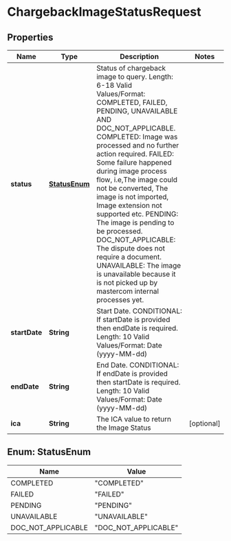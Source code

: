 

# ChargebackImageStatusRequest


## Properties

| Name | Type | Description | Notes |
|------------ | ------------- | ------------- | -------------|
|**status** | [**StatusEnum**](#StatusEnum) | Status of chargeback image to query.   Length: 6-18   Valid Values/Format: COMPLETED, FAILED, PENDING, UNAVAILABLE AND DOC_NOT_APPLICABLE.   COMPLETED: Image was processed and no further action required.   FAILED: Some failure happened during image process flow, i.e,The image could not be converted, The image is not imported, Image extension not supported etc.   PENDING: The image is pending to be processed.   DOC_NOT_APPLICABLE: The dispute does not require a document.   UNAVAILABLE: The image is unavailable because it is not picked up by mastercom internal processes yet. |  |
|**startDate** | **String** | Start Date.   CONDITIONAL: If startDate is provided then endDate is required.   Length: 10   Valid Values/Format: Date (yyyy-MM-dd) |  |
|**endDate** | **String** | End Date.   CONDITIONAL: If endDate is provided then startDate is required.   Length: 10   Valid Values/Format: Date (yyyy-MM-dd) |  |
|**ica** | **String** | The ICA value to return the Image Status |  [optional] |



## Enum: StatusEnum

| Name | Value |
|---- | -----|
| COMPLETED | &quot;COMPLETED&quot; |
| FAILED | &quot;FAILED&quot; |
| PENDING | &quot;PENDING&quot; |
| UNAVAILABLE | &quot;UNAVAILABLE&quot; |
| DOC_NOT_APPLICABLE | &quot;DOC_NOT_APPLICABLE&quot; |



